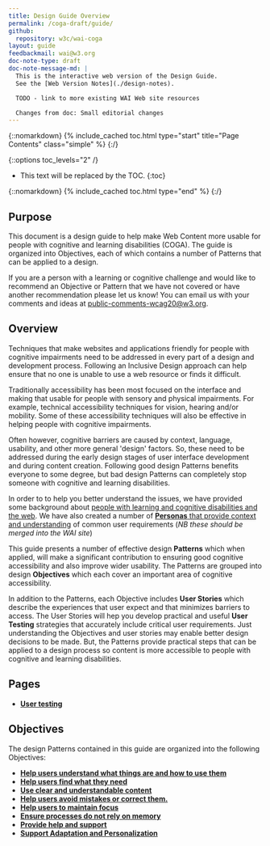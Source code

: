 ```yaml
---
title: Design Guide Overview
permalink: /coga-draft/guide/
github:
  repository: w3c/wai-coga
layout: guide
feedbackmail: wai@w3.org
doc-note-type: draft
doc-note-message-md: |
  This is the interactive web version of the Design Guide. 
  See the [Web Version Notes](./design-notes).

  TODO - link to more existing WAI Web site resources

  Changes from doc: Small editorial changes
---
```


{::nomarkdown}
{% include_cached toc.html type="start" title="Page Contents" class="simple" %}
{:/}

{::options toc_levels="2" /}

- This text will be replaced by the TOC.
  {:toc}

{::nomarkdown}
{% include_cached toc.html type="end" %}
{:/}

## Purpose

This document is a design guide to help make Web Content more usable for people with cognitive and learning disabilities (COGA). The guide is organized into Objectives, each of which contains a number of Patterns that can be applied to a design.

If you are a person with a learning or cognitive challenge and would like to recommend an Objective or Pattern that we have not covered or have another recommendation please let us know! You can email us with your comments and ideas at public-comments-wcag20@w3.org.

## Overview

Techniques that make websites and applications friendly for people with cognitive impairments need to be addressed in every part of a design and development process. Following an Inclusive Design approach can help ensure that no one is unable to use a web resource or finds it difficult.

Traditionally accessibility has been most focused on the interface and making that usable for people with sensory and physical impairments. For example, technical accessibility techniques for vision, hearing and/or mobility. Some of these accessibility techniques will also be effective in helping people with cognitive impairments.

Often however, cognitive barriers are caused by context, language, usability, and other more general 'design' factors. So, these need to be addressed during the early design stages of user interface development and during content creation. Following good design Patterns benefits everyone to some degree, but bad design Patterns can completely stop someone with cognitive and learning disabilities.

In order to to help you better understand the issues, we have provided some background about [people with learning and cognitive disabilities and the web](https://raw.githack.com/w3c/coga/add-missing-sections/content-usable/#background). We have also created a number of [**Personas** that provide context and understanding](https://raw.githack.com/w3c/coga/add-missing-sections/persona/index.html) of common user requirements (_NB these should be merged into the WAI site_)

This guide presents a number of effective design **Patterns** which when applied, will make a significant contribution to ensuring good cognitive accessibility and also improve wider usability. The Patterns are grouped into design **Objectives** which each cover an important area of cognitive accessibility.

In addition to the Patterns, each Objective includes **User Stories** which describe the experiences that user expect and that minimizes barriers to access. The User Stories will hep you develop practical and useful **User Testing** strategies that accurately include critical user requirements. Just understanding the Objectives and user stories may enable better design decisions to be made. But, the Patterns provide practical steps that can be applied to a design process so content is more accessible to people with cognitive and learning disabilities.

## Pages

- **[User testing](./testing)**

## Objectives

The design Patterns contained in this guide are organized into the following Objectives:

- **[Help users understand what things are and how to use them](./understandable)**
- **[Help users find what they need](./findable)**
- **[Use clear and understandable content](./clear)**
- **[Help users avoid mistakes or correct them.](./certain)**
- **[Help users to maintain focus](./engrossing)**
- **[Ensure processes do not rely on memory](./forgettable)**
- **[Provide help and support](./helpful)**
- **[Support Adaptation and Personalization](./adaptable)**
